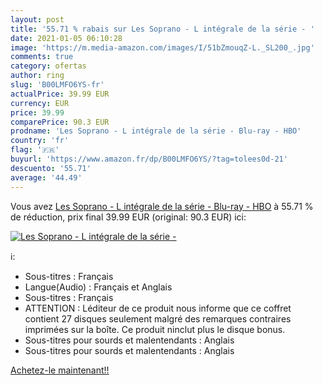```yaml
---
layout: post
title: '55.71 % rabais sur Les Soprano - L intégrale de la série - '
date: 2021-01-05 06:10:28
image: 'https://m.media-amazon.com/images/I/51bZmouqZ-L._SL200_.jpg'
comments: true
category: ofertas
author: ring
slug: 'B00LMFO6YS-fr'
actualPrice: 39.99 EUR
currency: EUR
price: 39.99
comparePrice: 90.3 EUR
prodname: 'Les Soprano - L intégrale de la série - Blu-ray - HBO'
country: 'fr'
flag: '🇫🇷'
buyurl: 'https://www.amazon.fr/dp/B00LMFO6YS/?tag=tolees0d-21'
descuento: '55.71'
average: '44.49'
---
```


Vous avez [Les Soprano - L intégrale de la série - Blu-ray - HBO](https://www.amazon.fr/dp/B00LMFO6YS/?tag=tolees0d-21)  à  55.71 % de réduction, prix final  39.99 EUR (original: 90.3 EUR) ici:

[![Les Soprano - L intégrale de la série - ](https://m.media-amazon.com/images/I/51bZmouqZ-L._SL200_.jpg)](https://www.amazon.fr/dp/B00LMFO6YS/?tag=tolees0d-21)

ℹ️:

- Sous-titres : Français
- Langue(Audio) : Français et Anglais
- Sous-titres : Français
- ATTENTION : Léditeur de ce produit nous informe que ce coffret contient 27 disques seulement malgré des remarques contraires imprimées sur la boîte. Ce produit ninclut plus le disque bonus.
- Sous-titres pour sourds et malentendants : Anglais
- Sous-titres pour sourds et malentendants : Anglais

[Achetez-le maintenant!!](https://www.amazon.fr/dp/B00LMFO6YS/?tag=tolees0d-21)
